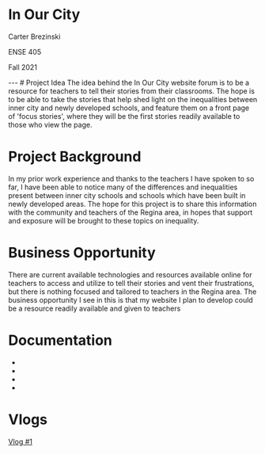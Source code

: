 # In Our City
<p> Carter Brezinski </p>
<p> ENSE 405 </p>
<p> Fall 2021 </p>
---
# Project Idea
The idea behind the In Our City website forum is to be a resource for teachers to tell their stories from their classrooms. The hope is to be able to take the stories that help shed light on the inequalities between inner city and newly developed schools, and feature them on a front page of 'focus stories', where they will be the first stories readily available to those who view the page. 

# Project Background
In my prior work experience and thanks to the teachers I have spoken to so far, I have been able to notice many of the differences and inequalities present between inner city schools and schools which have been built in newly developed areas. The hope for this project is to share this information with the community and teachers of the Regina area, in hopes that support and exposure will be brought to these topics on inequality. 

# Business Opportunity
There are current available technologies and resources available online for teachers to access and utilize to tell their stories and vent their frustrations, but there is nothing focused and tailored to teachers in the Regina area. The business opportunity I see in this is that my website I plan to develop could be a resource readily available and given to teachers

# Documentation
-
-
-
-

# Vlogs
<a href="https://youtu.be/yaGKpfKp3qk">Vlog #1</a>
